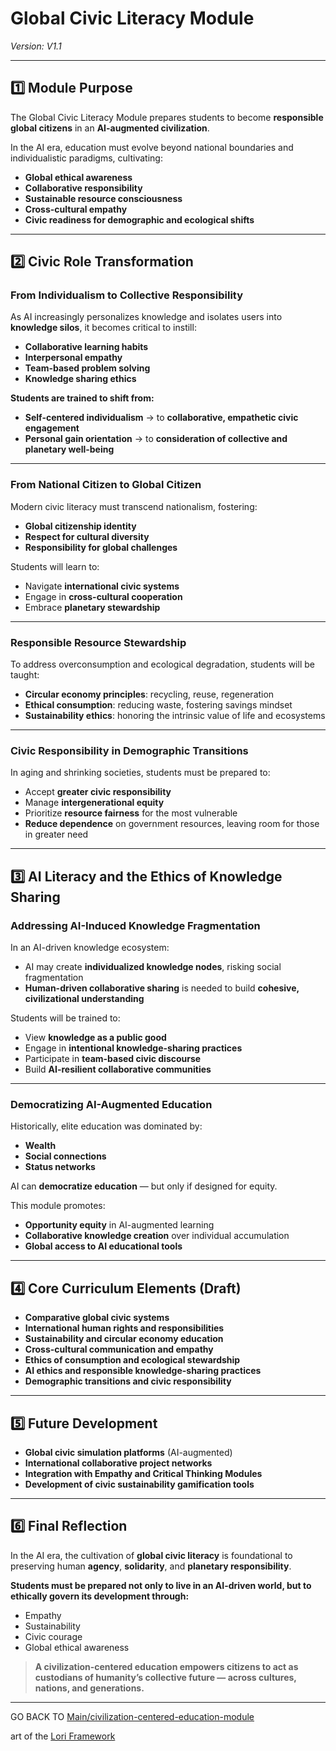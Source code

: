 # Global Civic Literacy Module
*Version: V1.1*

---

## 1️⃣ Module Purpose

The Global Civic Literacy Module prepares students to become **responsible global citizens** in an **AI-augmented civilization**.

In the AI era, education must evolve beyond national boundaries and individualistic paradigms, cultivating:
- **Global ethical awareness**
- **Collaborative responsibility**
- **Sustainable resource consciousness**
- **Cross-cultural empathy**
- **Civic readiness for demographic and ecological shifts**

---

## 2️⃣ Civic Role Transformation

### From Individualism to Collective Responsibility

As AI increasingly personalizes knowledge and isolates users into **knowledge silos**, it becomes critical to instill:
- **Collaborative learning habits**
- **Interpersonal empathy**
- **Team-based problem solving**
- **Knowledge sharing ethics**

**Students are trained to shift from:**
- **Self-centered individualism** → to **collaborative, empathetic civic engagement**
- **Personal gain orientation** → to **consideration of collective and planetary well-being**

---

### From National Citizen to Global Citizen

Modern civic literacy must transcend nationalism, fostering:
- **Global citizenship identity**
- **Respect for cultural diversity**
- **Responsibility for global challenges**

Students will learn to:
- Navigate **international civic systems**
- Engage in **cross-cultural cooperation**
- Embrace **planetary stewardship**

---

### Responsible Resource Stewardship

To address overconsumption and ecological degradation, students will be taught:
- **Circular economy principles**: recycling, reuse, regeneration
- **Ethical consumption**: reducing waste, fostering savings mindset
- **Sustainability ethics**: honoring the intrinsic value of life and ecosystems

---

### Civic Responsibility in Demographic Transitions

In aging and shrinking societies, students must be prepared to:
- Accept **greater civic responsibility**
- Manage **intergenerational equity**
- Prioritize **resource fairness** for the most vulnerable
- **Reduce dependence** on government resources, leaving room for those in greater need

---

## 3️⃣ AI Literacy and the Ethics of Knowledge Sharing

### Addressing AI-Induced Knowledge Fragmentation

In an AI-driven knowledge ecosystem:
- AI may create **individualized knowledge nodes**, risking social fragmentation
- **Human-driven collaborative sharing** is needed to build **cohesive, civilizational understanding**

Students will be trained to:
- View **knowledge as a public good**
- Engage in **intentional knowledge-sharing practices**
- Participate in **team-based civic discourse**
- Build **AI-resilient collaborative communities**

---

### Democratizing AI-Augmented Education

Historically, elite education was dominated by:
- **Wealth**
- **Social connections**
- **Status networks**

AI can **democratize education** — but only if designed for equity.

This module promotes:
- **Opportunity equity** in AI-augmented learning
- **Collaborative knowledge creation** over individual accumulation
- **Global access to AI educational tools**

---

## 4️⃣ Core Curriculum Elements (Draft)

- **Comparative global civic systems**
- **International human rights and responsibilities**
- **Sustainability and circular economy education**
- **Cross-cultural communication and empathy**
- **Ethics of consumption and ecological stewardship**
- **AI ethics and responsible knowledge-sharing practices**
- **Demographic transitions and civic responsibility**

---

## 5️⃣ Future Development

- **Global civic simulation platforms** (AI-augmented)
- **International collaborative project networks**
- **Integration with Empathy and Critical Thinking Modules**
- **Development of civic sustainability gamification tools**

---

## 6️⃣ Final Reflection

In the AI era, the cultivation of **global civic literacy** is foundational to preserving human **agency**, **solidarity**, and **planetary responsibility**.

**Students must be prepared not only to live in an AI-driven world, but to ethically govern its development through:**
- Empathy
- Sustainability
- Civic courage
- Global ethical awareness

> **A civilization-centered education empowers citizens to act as custodians of humanity’s collective future — across cultures, nations, and generations.**

---


GO BACK TO [Main/civilization-centered-education-module](https://docs/modules/civilization-centered-education-module/index.md)

art of the [Lori Framework](https://frameworklori.github.io/lori-framework-site)
